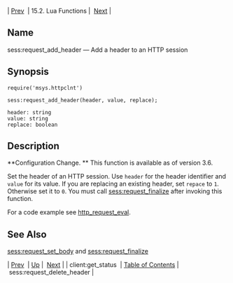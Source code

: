 | [Prev](lua.ref.client_get_status)  | 15.2. Lua Functions |  [Next](lua.ref.sess_request_delete_header.php) |

<a name="lua.ref.sess_request_add_header"></a>
## Name

sess:request_add_header — Add a header to an HTTP session

<a name="idp23713984"></a>
## Synopsis

`require('msys.httpclnt')`

`sess:request_add_header(header, value, replace);`

```
header: string
value: string
replace: boolean
```
<a name="idp23717424"></a>
## Description

**Configuration Change. ** This function is available as of version 3.6.

Set the header of an HTTP session. Use `header` for the header identifier and `value` for its value. If you are replacing an existing header, set `repace` to `1`. Otherwise set it to `0`. You must call [sess:request_finalize](lua.ref.sess_request_finalize "sess:request_finalize") after invoking this function.

For a code example see [http_request_eval](https://support.messagesystems.com/docs/web-push/push.http_request_eval).

<a name="idp23724688"></a>
## See Also

[sess:request_set_body](lua.ref.sess_request_set_body "sess:request_set_body") and [sess:request_finalize](lua.ref.sess_request_finalize.php "sess:request_finalize")

| [Prev](lua.ref.client_get_status)  | [Up](lua.function.details.php) |  [Next](lua.ref.sess_request_delete_header.php) |
| client:get_status  | [Table of Contents](index) |  sess:request_delete_header |

